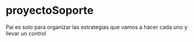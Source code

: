 # proyectoSoporte
Pai es solo para organizar las estrategias que vamos a hacer cada uno y llevar un control
